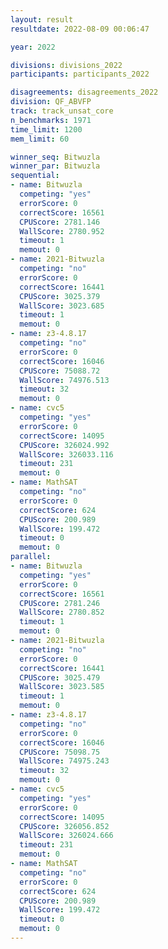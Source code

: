```yaml
---
layout: result
resultdate: 2022-08-09 00:06:47

year: 2022

divisions: divisions_2022
participants: participants_2022

disagreements: disagreements_2022
division: QF_ABVFP
track: track_unsat_core
n_benchmarks: 1971
time_limit: 1200
mem_limit: 60

winner_seq: Bitwuzla
winner_par: Bitwuzla
sequential:
- name: Bitwuzla
  competing: "yes"
  errorScore: 0
  correctScore: 16561
  CPUScore: 2781.146
  WallScore: 2780.952
  timeout: 1
  memout: 0
- name: 2021-Bitwuzla
  competing: "no"
  errorScore: 0
  correctScore: 16441
  CPUScore: 3025.379
  WallScore: 3023.685
  timeout: 1
  memout: 0
- name: z3-4.8.17
  competing: "no"
  errorScore: 0
  correctScore: 16046
  CPUScore: 75088.72
  WallScore: 74976.513
  timeout: 32
  memout: 0
- name: cvc5
  competing: "yes"
  errorScore: 0
  correctScore: 14095
  CPUScore: 326024.992
  WallScore: 326033.116
  timeout: 231
  memout: 0
- name: MathSAT
  competing: "no"
  errorScore: 0
  correctScore: 624
  CPUScore: 200.989
  WallScore: 199.472
  timeout: 0
  memout: 0
parallel:
- name: Bitwuzla
  competing: "yes"
  errorScore: 0
  correctScore: 16561
  CPUScore: 2781.246
  WallScore: 2780.852
  timeout: 1
  memout: 0
- name: 2021-Bitwuzla
  competing: "no"
  errorScore: 0
  correctScore: 16441
  CPUScore: 3025.479
  WallScore: 3023.585
  timeout: 1
  memout: 0
- name: z3-4.8.17
  competing: "no"
  errorScore: 0
  correctScore: 16046
  CPUScore: 75098.75
  WallScore: 74975.243
  timeout: 32
  memout: 0
- name: cvc5
  competing: "yes"
  errorScore: 0
  correctScore: 14095
  CPUScore: 326056.852
  WallScore: 326024.666
  timeout: 231
  memout: 0
- name: MathSAT
  competing: "no"
  errorScore: 0
  correctScore: 624
  CPUScore: 200.989
  WallScore: 199.472
  timeout: 0
  memout: 0
---
```

